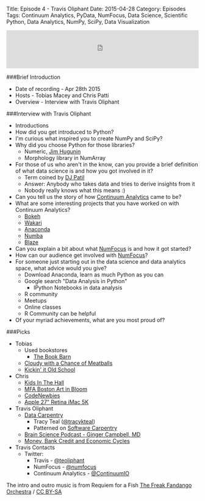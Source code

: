 Title: Episode 4 - Travis Oliphant
Date: 2015-04-28
Category: Episodes
Tags: Continuum Analytics, PyData, NumFocus, Data Science, Scientific Python, Data Analytics, NumPy, SciPy, Data Visualization

<iframe id="audio_iframe" src="https://www.podbean.com/media/player/628gx-55c078?skin=103" width="100%" height="100" frameborder="0" scrolling="no"></iframe>

###Brief Introduction
*  Date of recording - Apr 28th 2015
*  Hosts - Tobias Macey and Chris Patti
*  Overview - Interview with Travis Oliphant

###Interview with Travis Oliphant
*  Introductions
*  How did you get introduced to Python?
*  I'm curious what inspired you to create NumPy and SciPy?
*  Why did you choose Python for those libraries?
    *  Numeric, [Jim Hugunin](http://hugunin.net/)
    *  Morphology library in NumArray
*  For those of us who aren't in the know, can you provide a brief definition of what data science is and how you got involved in it?
    *  Term coined by [DJ Patil](http://en.wikipedia.org/wiki/DJ_Patil)
    *  Answer: Anybody who takes data and tries to derive insights from it
    *  Nobody really knows what this means :)
*  Can you tell us the story of how [Continuum Analytics](http://continuum.io/) came to be?
*  What are some interesting projects that you have worked on with Continuum Analytics?
    *  [Bokeh](http://bokeh.pydata.org/en/latest/)
    *  [Wakari](http://continuum.io/wakari)
    *  [Anaconda](https://store.continuum.io/cshop/anaconda/)
    *  [Numba](http://numba.pydata.org/)
    *  [Blaze](http://blaze.pydata.org/en/latest/)
*  Can you explain a bit about what [NumFocus](http://numfocus.org/) is and how it got started?
*  How can our audience get involved with [NumFocus](http://numfocus.org/)?
*  For someone just starting out in the data science and data analytics space, what advice would you give?
    *  Download Anaconda, learn as much Python as you can
    *  Google search "Data Analysis in Python"
        *  IPython Notebooks in data analysis
    *  R community
    *  Meetups
    *  Online classes
    *  R Community can be helpful
*  Of your myriad achievements, what are you most proud of?

###Picks
*  Tobias
    *  Used bookstores
       - [The Book Barn](http://www.bookbarnniantic.com/)
    *  [Cloudy with a Chance of Meatballs](http://www.imdb.com/title/tt0844471/)
    *  [Kickin' it Old School](http://www.imdb.com/title/tt0772178/)
*  Chris
    *  [Kids In The Hall](http://en.wikipedia.org/wiki/The_Kids_in_the_Hall)
    *  [MFA Boston Art in Bloom](http://www.mfa.org/programs/series/art-bloom)
    *  [CodeNewbies](http://www.codenewbie.org/)
    *  [Apple 27" Retina iMac 5K](https://www.apple.com/imac-with-retina/)
*  Travis Oliphant
    *  [Data Carpentry](http://datacarpentry.org/)
        *  Tracy Teal ([@tracykteal](https://twitter.com/tracykteal))
        *  Patterned on [Software Carpentry](https://software-carpentry.org/)
    *  [Brain Science Podcast - Ginger Campbell, MD](http://brainsciencepodcast.com/)
    *  [Money, Bank Credit and Economic Cycles](https://mises.org/library/money-bank-credit-and-economic-cycles)
*  Travis Contacts
    * Twitter:
      - Travis - [@teoliphant](https://twitter.com/teoliphant)
      - NumFocus - [@numfocus](https://twitter.com/numfocus)
      - Continuum Analytics - [@ContinuumIO](https://twitter.com/continuumio)

The intro and outro music is from Requiem for a Fish [The Freak Fandango Orchestra](http://freemusicarchive.org/music/The_Freak_Fandango_Orchestra/)  / [CC BY-SA](http://creativecommons.org/licenses/by-sa/3.0/)
